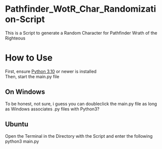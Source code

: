 # Pathfinder_WotR_Char_Randomization-Script  
  

  This is a Script to generate a Random Character for Pathfinder Wrath of the Righteous  


# How to Use  
First, ensure [Python 3.10](https://www.python.org/downloads/) or newer is installed  
Then, start the main.py file  

## On Windows  
  
To be honest, not sure, i guess you can doubleclick the main.py file as long as Windows associates .py files with Python3?  
  
## Ubuntu  

Open the Terminal in the Directory with the Script and enter the following  
        python3 main.py  

